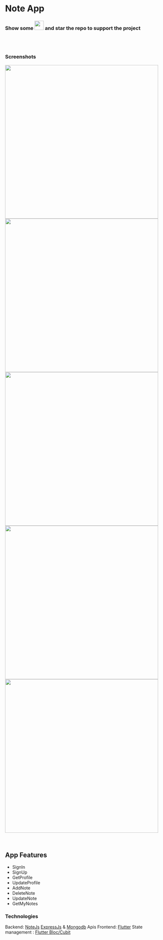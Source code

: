 # Note App

### Show some  <img src="https://github.githubassets.com/images/icons/emoji/unicode/2764.png" width="30" height="30" /> and star the repo to support the project

<br/>  
<br />  



### Screenshots

<p float="left">  
    <img src="https://github.com/amirk3321/flutter-group-chat/assets/10207753/1db21226-f0e8-4713-bc92-23a620505ff0" height="500" />   
  <img src="https://github.com/amirk3321/flutter-group-chat/assets/10207753/d4295d1c-e1f2-479f-9df1-6987716ff41c" height="500" />   
    <img src="https://github.com/amirk3321/flutter-group-chat/assets/10207753/02379d99-513b-4c15-a6c5-fa2e465dcd7e" height="500" />   
        <img src="https://github.com/amirk3321/flutter-group-chat/assets/10207753/1319f835-326f-4bb5-8ffb-a0a228126310" height="500" />     <img src="https://github-production-user-asset-6210df.s3.amazonaws.com/10207753/259384709-42ceecda-9e11-406b-abf2-13c8bd2dd56b.png" height="500" />  

<br /></p>


## App Features
- SignIn
- SignUp
- GetProfile
- UpdateProfile
- AddNote
- DeleteNote
- UpdateNote
- GetMyNotes

### Technologies
Backend: [NoteJs](https://nodejs.org/en) [ExpressJs](https://expressjs.com) & [Mongodb](https://www.mongodb.com) Apis
Frontend: [Flutter](https://flutter.dev)
State management : [Flutter Bloc/Cubit](https://pub.dev/packages/flutter_bloc)
